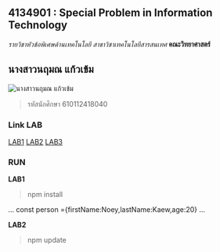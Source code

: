 ## 4134901 : Special Problem in Information Technology
_รายวิชาหัวข้อพิเศษด้านเทคโนโลยี_
_สาขาวิชาเทคโนโลยีสารสนเทศ_
**คณะวิทยาศาสตร์**

## นางสาวนฤมณ แก้วเข้ม
![นางสาวนฤมณ แก้วเข้ม](https://scontent.fnak1-1.fna.fbcdn.net/v/t1.6435-9/118006438_2731247027112646_3620021867242596698_n.jpg?_nc_cat=104&ccb=1-5&_nc_sid=09cbfe&_nc_eui2=AeGsVraeVFws65K9IUidDxt09bKT3gLu0Wv1spPeAu7Raw-4AQV1jWj1681HYuDXvaYm7wi0Tatbrxwx4D08kTpb&_nc_ohc=ixv6bE2hyIYAX-oVO-L&_nc_ht=scontent.fnak1-1.fna&oh=dae239b4f70b436603b0141cddd6016f&oe=61C1BC10)
> รหัสนักศึกษา 610112418040

### Link LAB

[LAB1](https://github.com/Naruemon16/4134901-2-64/tree/master/LAB1)
[LAB2](https://github.com/Naruemon16/4134901-2-64/tree/master/LAB2)
[LAB3](https://github.com/Naruemon16/4134901-2-64/tree/master/LAB3)

### RUN
**LAB1**

>npm install

...
 const person ={firstName:Noey,lastName:Kaew,age:20}
 ...

 **LAB2**

 >npm update

